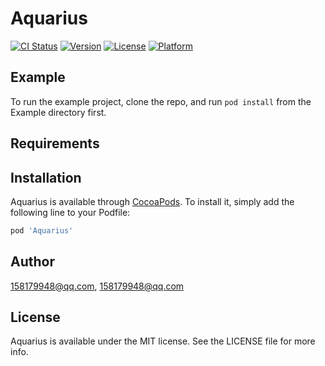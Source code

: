 # Aquarius

[![CI Status](http://img.shields.io/travis/158179948@qq.com/Aquarius.svg?style=flat)](https://travis-ci.org/158179948@qq.com/Aquarius)
[![Version](https://img.shields.io/cocoapods/v/Aquarius.svg?style=flat)](http://cocoapods.org/pods/Aquarius)
[![License](https://img.shields.io/cocoapods/l/Aquarius.svg?style=flat)](http://cocoapods.org/pods/Aquarius)
[![Platform](https://img.shields.io/cocoapods/p/Aquarius.svg?style=flat)](http://cocoapods.org/pods/Aquarius)

## Example

To run the example project, clone the repo, and run `pod install` from the Example directory first.

## Requirements

## Installation

Aquarius is available through [CocoaPods](http://cocoapods.org). To install
it, simply add the following line to your Podfile:

```ruby
pod 'Aquarius'
```

## Author

158179948@qq.com, 158179948@qq.com

## License

Aquarius is available under the MIT license. See the LICENSE file for more info.
